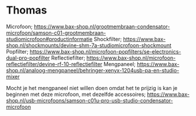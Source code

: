 # Thomas

Microfoon; https://www.bax-shop.nl/grootmembraan-condensator-microfoon/samson-c01-grootmembraan-studiomicrofoon#productinformatie
Shockfilter; https://www.bax-shop.nl/shockmounts/devine-shm-7a-studiomicrofoon-shockmount
Popfilter; https://www.bax-shop.nl/microfoon-popfilters/se-electronics-dual-pro-popfilter
Reflectiefilter; https://www.bax-shop.nl/microfoon-reflectiefilter/devine-rf-10-reflectiefilter
Mengpaneel; https://www.bax-shop.nl/analoog-mengpaneel/behringer-xenyx-1204usb-pa-en-studio-mixer

Mocht je het mengpaneel niet willen doen omdat het te prijzig is kan je beginnen met deze microfoon, met dezelfde accessoires;
https://www.bax-shop.nl/usb-microfoons/samson-c01u-pro-usb-studio-condensator-microfoon
